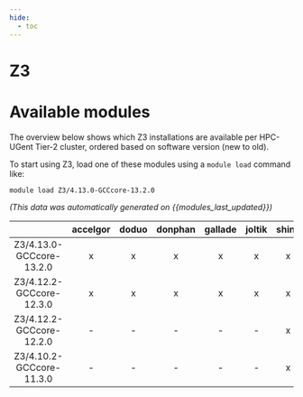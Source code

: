 ```yaml
---
hide:
  - toc
---
```


Z3
==

# Available modules


The overview below shows which Z3 installations are available per HPC-UGent Tier-2 cluster, ordered based on software version (new to old).

To start using Z3, load one of these modules using a `module load` command like:

```shell
module load Z3/4.13.0-GCCcore-13.2.0
```

*(This data was automatically generated on {{modules_last_updated}})*  

| |accelgor|doduo|donphan|gallade|joltik|shinx|
| :---: | :---: | :---: | :---: | :---: | :---: | :---: |
|Z3/4.13.0-GCCcore-13.2.0|x|x|x|x|x|x|
|Z3/4.12.2-GCCcore-12.3.0|x|x|x|x|x|x|
|Z3/4.12.2-GCCcore-12.2.0|-|-|-|-|-|x|
|Z3/4.10.2-GCCcore-11.3.0|-|-|-|-|-|x|
